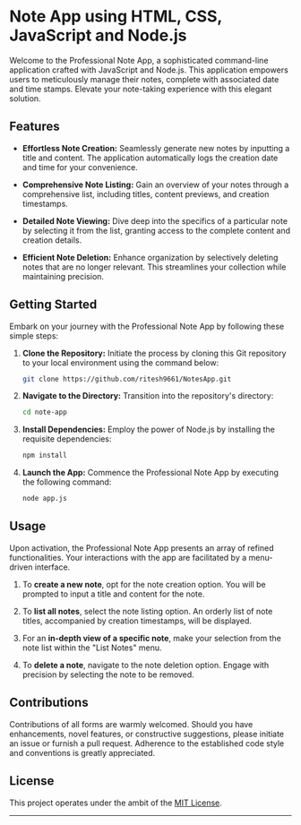 # Note App using HTML, CSS, JavaScript and Node.js



Welcome to the Professional Note App, a sophisticated command-line application crafted with JavaScript and Node.js. This application empowers users to meticulously manage their notes, complete with associated date and time stamps. Elevate your note-taking experience with this elegant solution.

## Features

- **Effortless Note Creation:** Seamlessly generate new notes by inputting a title and content. The application automatically logs the creation date and time for your convenience.

- **Comprehensive Note Listing:** Gain an overview of your notes through a comprehensive list, including titles, content previews, and creation timestamps.

- **Detailed Note Viewing:** Dive deep into the specifics of a particular note by selecting it from the list, granting access to the complete content and creation details.

- **Efficient Note Deletion:** Enhance organization by selectively deleting notes that are no longer relevant. This streamlines your collection while maintaining precision.

## Getting Started

Embark on your journey with the Professional Note App by following these simple steps:

1. **Clone the Repository:** Initiate the process by cloning this Git repository to your local environment using the command below:

   ```bash
   git clone https://github.com/ritesh9661/NotesApp.git
   ```

2. **Navigate to the Directory:** Transition into the repository's directory:

   ```bash
   cd note-app
   ```

3. **Install Dependencies:** Employ the power of Node.js by installing the requisite dependencies:

   ```bash
   npm install
   ```

4. **Launch the App:** Commence the Professional Note App by executing the following command:

   ```bash
   node app.js
   ```

## Usage

Upon activation, the Professional Note App presents an array of refined functionalities. Your interactions with the app are facilitated by a menu-driven interface.

1. To **create a new note**, opt for the note creation option. You will be prompted to input a title and content for the note.

2. To **list all notes**, select the note listing option. An orderly list of note titles, accompanied by creation timestamps, will be displayed.

3. For an **in-depth view of a specific note**, make your selection from the note list within the "List Notes" menu.

4. To **delete a note**, navigate to the note deletion option. Engage with precision by selecting the note to be removed.

## Contributions

Contributions of all forms are warmly welcomed. Should you have enhancements, novel features, or constructive suggestions, please initiate an issue or furnish a pull request. Adherence to the established code style and conventions is greatly appreciated.

## License

This project operates under the ambit of the [MIT License](LICENSE).

---

